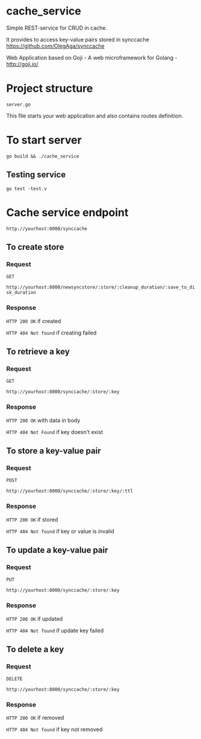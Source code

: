 # cache_service
Simple REST-service for CRUD in cache.

It provides to access key-value pairs stored in synccache https://github.com/OlegAga/synccache

Web Application based on Goji - A web microframework for Golang - http://goji.io/

# Project structure

`server.go`

This file starts your web application and also contains routes definition.  
     
# To start server

`go build && ./cache_service`

## Testing service ##

`go test -test.v`

# Cache service endpoint

`http://yourhost:8000/synccache`
   
## To create store ##

### Request ###

`GET`

`http://yourhost:8000/newsyncstore/:store/:cleanup_duration/:save_to_disk_duration`

### Response ###

`HTTP 200 OK` if created

`HTTP 404 Not found` if creating failed

## To retrieve a key ##

### Request ###

`GET`

`http://yourhost:8000/synccache/:store/:key`

### Response ###

`HTTP 200 OK` with data in body

`HTTP 404 Not Found` if key doesn't exist

## To store a key-value pair ##

### Request ###

`POST`

`http://yourhost:8000/synccache/:store/:key/:ttl`

### Response ###

`HTTP 200 OK` if stored

`HTTP 404 Not found`  if key or value is invalid

## To update a key-value pair ##

### Request ###

`PUT`

`http://yourhost:8000/synccache/:store/:key`

### Response ###

`HTTP 200 OK` if updated

`HTTP 404 Not found` if update key failed

## To delete a key ##

### Request ###

`DELETE`

`http://yourhost:8000/synccache/:store/:key`

### Response ###

`HTTP 200 OK` if removed

`HTTP 404 Not found` if key not removed

